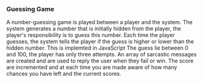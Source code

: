 ### Guessing Game

A number-guessing game is played between a player and the system. 
The system generates a number that is initially hidden from the player, the player's responsibility is to guess this number. 
Each time the player guesses, the system tells the player if the guess is higher or lower than the hidden number. 
This is implemted in JavaScript 
The guess lie between 0 and 100, the player has only three attempts.
An array of sarcastic messages are created and are used to reply the user when they fail or win.
The score are incremented and at each time you are made aware of how many chances you have left and the current scores.
